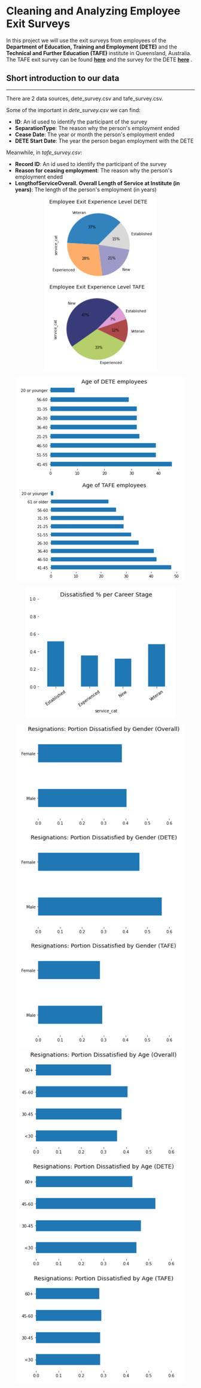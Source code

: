 # Cleaning and Analyzing Employee Exit Surveys

In this project we will use the exit surveys from employees of the <b>Department of Education, Training and Employment (DETE)</b> and the <b>Technical and Further Education (TAFE)</b> institute in Queensland, Australia. The TAFE exit survey can be found __[here](https://data.gov.au/dataset/ds-qld-89970a3b-182b-41ea-aea2-6f9f17b5907e/details?q=exit%20survey)__ and the survey for the DETE __[here](https://data.gov.au/dataset/ds-qld-fe96ff30-d157-4a81-851d-215f2a0fe26d/details?q=exit%20survey)__ .

<h2> Short introduction to our data</h2>

---
There are 2 data sources, dete_survey.csv and tafe_survey.csv.

Some of the important in <i>dete_survey.csv</i> we can find:

<ul>
    <li><b>ID</b>: An id used to identify the participant of the survey
    <li><b>SeparationType</b>: The reason why the person's employment ended
    <li><b>Cease Date</b>: The year or month the person's employment ended
    <li><b>DETE Start Date</b>: The year the person began employment with the DETE
</ul>

Meanwhile, in <i>tafe_survey.csv</i>:
<ul>
    <li><b>Record ID</b>: An id used to identify the participant of the survey
    <li><b>Reason for ceasing employment</b>: The reason why the person's employment ended
    <li><b>LengthofServiceOverall. Overall Length of Service at Institute (in years)</b>: The length of the person's employment (in years)
</ul>

<p align="center">
<img src="https://github.com/Treyeth/Projects/blob/master/EDA_Employee_Exit_Surveys/Images/employee_exit_experience_dete.png" width="300">
<img src="https://github.com/Treyeth/Projects/blob/master/EDA_Employee_Exit_Surveys/Images/employee_exit_experience_tafe.png" width="300">
</p>

<p align="center">
<img src="https://github.com/Treyeth/Projects/blob/master/EDA_Employee_Exit_Surveys/Images/age_employees_dete.png" width="450">
<img src="https://github.com/Treyeth/Projects/blob/master/EDA_Employee_Exit_Surveys/Images/age_employees_tafe.png" width="450">
</p>

<p align="center">
<img src="https://github.com/Treyeth/Projects/blob/master/EDA_Employee_Exit_Surveys/Images/dissatisfied_career_stage.png" width="400">
</p>

<p align="center">
<img src="https://github.com/Treyeth/Projects/blob/master/EDA_Employee_Exit_Surveys/Images/resignations_by_gender_dissatisfaction.png" width="450">
<img src="https://github.com/Treyeth/Projects/blob/master/EDA_Employee_Exit_Surveys/Images/resignations_by_age_dissatisfaction.png" width="450">
</p>

